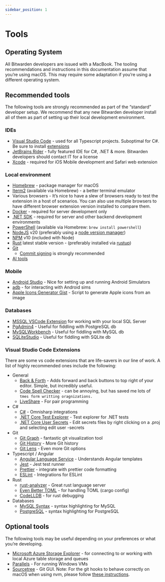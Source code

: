 ```yaml
---
sidebar_position: 1
---
```


# Tools

## Operating System

All Bitwarden developers are issued with a MacBook. The tooling recommendations and instructions in
this documentation assume that you’re using macOS. This may require some adaptation if you’re using
a different operating system.

## Recommended tools

The following tools are strongly recommended as part of the “standard” developer setup. We recommend
that any new Bitwarden developer install all of them as part of setting up their local development
environment.

### IDEs

- [Visual Studio Code](https://code.visualstudio.com/) - used for all Typescript projects.
  Suboptimal for C#. Be sure to install [extensions](#visual-studio-code-extensions)
- [JetBrains Rider](https://www.jetbrains.com/rider/download/) - fully featured IDE for C#, .NET &
  more. Bitwarden developers should contact IT for a license
- [Xcode](https://developer.apple.com/xcode/) - required for iOS Mobile development and Safari web
  extension

### Local environment

- [Homebrew](https://brew.sh/) - package manager for macOS
- [Iterm2](https://iterm2.com/) (available via Homebrew) - a better terminal emulator
- Various browsers - It’s nice to have a slew of browsers ready to test the extension in a host of
  scenarios. You can also use multiple browsers to have different browser extension version
  installed to compare them.
- [Docker](https://docs.docker.com/get-docker/) - required for server development only
- [.NET SDK](https://dotnet.microsoft.com/download) - required for server and other backend
  development environments
- [PowerShell](https://docs.microsoft.com/en-us/powershell/scripting/install/installing-powershell-core-on-macos)
  (available via Homebrew: `brew install powershell`)
- [NodeJS](https://nodejs.org/) v20 (preferably using a [node version manager][nvm])
- [NPM](https://www.npmjs.com/) v10 (included with Node)
- [Rust](https://www.rust-lang.org/tools/install) latest stable version - (preferably installed via
  [rustup](https://rustup.rs/))
- [Git](https://git-scm.com)
  - [Commit signing](../../contributing/commit-signing.mdx) is strongly recommended
- [AI tools](../../contributing/ai.md)

### Mobile

- [Android Studio](https://developer.android.com/studio/) - Nice for setting up and running Android
  Simulators
- [adb](https://developer.android.com/studio/command-line/adb) - for interacting with Android sims
- [Apple Icons Generator Gist](https://gist.github.com/brutella/0bcd671a9e4f63edc12e) - Script to
  generate Apple icons from an image

### Databases

- [MSSQL VSCode Extension](https://marketplace.visualstudio.com/items?itemName=ms-mssql.mssql) for
  working with your local SQL Server
- [PgAdmin4](https://www.pgadmin.org/) - Useful for fiddling with PostgreSQL db
- [MySQLWorkbench](https://www.mysql.com/products/workbench/) - Useful for fiddling with MySQL db
- [SQLiteStudio](https://www.sqlitestudio.pl/) - Useful for fiddling with SQLite db

### Visual Studio Code Extensions

There are some vs code extensions that are life-savers in our line of work. A list of highly
recommended ones include the following:

- General
  - [Back & Forth](https://marketplace.visualstudio.com/items?itemName=nick-rudenko.back-n-forth) -
    Adds forward and back buttons to top right of your editor. Simple, but incredibly useful.
  - [Code Spell Checker](https://marketplace.visualstudio.com/items?itemName=streetsidesoftware.code-spell-checker) -
    can be annoying, but has saved me lots of `tmes form writting oragnizations.`
  - [LiveShare](https://marketplace.visualstudio.com/items?itemName=MS-vsliveshare.vsliveshare) -
    For pair programming
- C#
  - [C#](https://marketplace.visualstudio.com/items?itemName=ms-dotnettools.csharp) - Omnisharp
    integrations
  - [.NET Core Test Explorer](https://marketplace.visualstudio.com/items?itemName=formulahendry.dotnet-test-explorer) -
    Test explorer for .NET tests
  - [.NET Core User Secrets](https://marketplace.visualstudio.com/items?itemName=adrianwilczynski.user-secrets) -
    Edit secrets files by right clicking on a .proj and selecting edit user -secrets
- Git
  - [Git Graph](https://marketplace.visualstudio.com/items?itemName=mhutchie.git-graph) - fantastic
    git visualization tool
  - [Git History](https://marketplace.visualstudio.com/items?itemName=donjayamanne.githistory) -
    More Git history
  - [Git Lens](https://marketplace.visualstudio.com/items?itemName=eamodio.gitlens) - Even more Git
    options
- Typescript / Angular
  - [Angular Language Service](https://marketplace.visualstudio.com/items?itemName=Angular.ng-template) -
    Understands Angular templates
  - [Jest](https://marketplace.visualstudio.com/items?itemName=Orta.vscode-jest) - Jest test runner
  - [Prettier](https://marketplace.visualstudio.com/items?itemName=esbenp.prettier-vscode) -
    integrate with prettier code formatting
  - [ESLint](https://marketplace.visualstudio.com/items?itemName=dbaeumer.vscode-eslint) -
    Integrations for ESLint
- Rust
  - [rust-analyzer](https://marketplace.visualstudio.com/items?itemName=matklad.rust-analyzer) -
    Great rust language server
  - [Even Better TOML](https://marketplace.visualstudio.com/items?itemName=tamasfe.even-better-toml) -
    for handling TOML (cargo config)
  - [CodeLLDB](https://marketplace.visualstudio.com/items?itemName=vadimcn.vscode-lldb) - for rust
    debugging
- Databases
  - [MySQL Syntax](https://marketplace.visualstudio.com/items?itemName=jakebathman.mysql-syntax) -
    syntax highlighting for MySQL
  - [PostgreSQL](https://marketplace.visualstudio.com/items?itemName=ckolkman.vscode-postgres) -
    syntax highlighting for PostgreSQL

## Optional tools

The following tools may be useful depending on your preferences or what you’re developing.

- [Microsoft Azure Storage Explorer](https://azure.microsoft.com/en-us/features/storage-explorer/) -
  for connecting to or working with local Azure table storage and queues
- [Parallels](https://www.parallels.com/) - For running Windows VMs
- [Sourcetree](https://www.sourcetreeapp.com/) - Git GUI. Note: For the git hooks to behave
  correctly on macOS when using nvm, please follow
  [these instructions](https://typicode.github.io/husky/#/?id=command-not-found).

[nvm]: https://docs.npmjs.com/downloading-and-installing-node-js-and-npm
